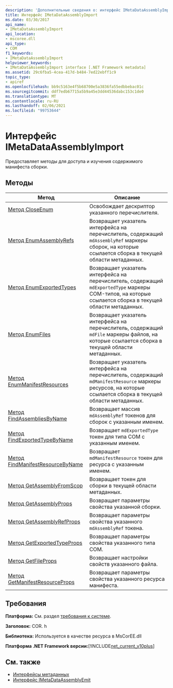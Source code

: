 ```yaml
---
description: 'Дополнительные сведения о: интерфейс IMetaDataAssemblyImport'
title: Интерфейс IMetaDataAssemblyImport
ms.date: 03/30/2017
api_name:
- IMetaDataAssemblyImport
api_location:
- mscoree.dll
api_type:
- COM
f1_keywords:
- IMetaDataAssemblyImport
helpviewer_keywords:
- IMetaDataAssemblyImport interface [.NET Framework metadata]
ms.assetid: 29c6fba5-4cea-417d-b484-7ed22ebff1c9
topic_type:
- apiref
ms.openlocfilehash: bb9c5163e4f5b68700e5a3836fa55edbbebac01c
ms.sourcegitcommit: ddf7edb67715a5b9a45e3dd44536dabc153c1de0
ms.translationtype: MT
ms.contentlocale: ru-RU
ms.lasthandoff: 02/06/2021
ms.locfileid: "99753644"
---
```

# <a name="imetadataassemblyimport-interface"></a>Интерфейс IMetaDataAssemblyImport

Предоставляет методы для доступа и изучения содержимого манифеста сборки.  
  
## <a name="methods"></a>Методы  
  
|Метод|Описание|  
|------------|-----------------|  
|[Метод CloseEnum](imetadataassemblyimport-closeenum-method.md)|Освобождает дескриптор указанного перечислителя.|  
|[Метод EnumAssemblyRefs](imetadataassemblyimport-enumassemblyrefs-method.md)|Возвращает указатель интерфейса на перечислитель, содержащий `mdAssemblyRef` маркеры сборок, на которые ссылается сборка в текущей области метаданных.|  
|[Метод EnumExportedTypes](imetadataassemblyimport-enumexportedtypes-method.md)|Возвращает указатель интерфейса на перечислитель, содержащий `mdExportedType` маркеры COM-типов, на которые ссылается сборка в текущей области метаданных.|  
|[Метод EnumFiles](imetadataassemblyimport-enumfiles-method.md)|Возвращает указатель интерфейса на перечислитель, содержащий `mdFile` маркеры файлов, на которые ссылается сборка в текущей области метаданных.|  
|[Метод EnumManifestResources](imetadataassemblyimport-enummanifestresources-method.md)|Возвращает указатель интерфейса на перечислитель, содержащий `mdManifestResource` маркеры ресурсов, на которые ссылается сборка в текущей области метаданных.|  
|[Метод FindAssembliesByName](imetadataassemblyimport-findassembliesbyname-method.md)|Возвращает массив `mdAssemblyRef` токенов для сборок с указанным именем.|  
|[Метод FindExportedTypeByName](imetadataassemblyimport-findexportedtypebyname-method.md)|Возвращает `mdExportedType` токен для типа COM с указанным именем.|  
|[Метод FindManifestResourceByName](imetadataassemblyimport-findmanifestresourcebyname-method.md)|Возвращает `mdManifestResource` токен для ресурса с указанным именем.|  
|[Метод GetAssemblyFromScop](imetadataassemblyimport-getassemblyfromscope-method.md)|Возвращает токен для сборки в текущей области метаданных.|  
|[Метод GetAssemblyProps](imetadataassemblyimport-getassemblyprops-method.md)|Возвращает параметры свойства указанной сборки.|  
|[Метод GetAssemblyRefProps](imetadataassemblyimport-getassemblyrefprops-method.md)|Возвращает параметры свойства указанного `mdAssemblyRef` токена.|  
|[Метод GetExportedTypeProps](imetadataassemblyimport-getexportedtypeprops-method.md)|Возвращает параметры свойства указанного типа COM.|  
|[Метод GetFileProps](imetadataassemblyimport-getfileprops-method.md)|Возвращает настройки свойств указанного файла.|  
|[Метод GetManifestResourceProps](imetadataassemblyimport-getmanifestresourceprops-method.md)|Возвращает параметры свойства указанного ресурса манифеста.|  
  
## <a name="requirements"></a>Требования  

 **Платформа:** См. раздел [требования к системе](../../get-started/system-requirements.md).  
  
 **Заголовок:** COR. h  
  
 **Библиотека:** Используется в качестве ресурса в MsCorEE.dll  
  
 **Платформа .NET Framework версии:**[!INCLUDE[net_current_v10plus](../../../../includes/net-current-v10plus-md.md)]  
  
## <a name="see-also"></a>См. также

- [Интерфейсы метаданных](metadata-interfaces.md)
- [Интерфейс IMetaDataAssemblyEmit](imetadataassemblyemit-interface.md)

